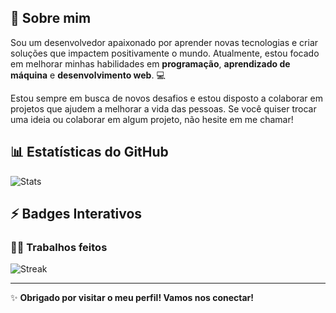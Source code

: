 ## 🌱 Sobre mim
Sou um desenvolvedor apaixonado por aprender novas tecnologias e criar soluções que impactem positivamente o mundo. Atualmente, estou focado em melhorar minhas habilidades em **programação**, **aprendizado de máquina** e **desenvolvimento web**. 💻

Estou sempre em busca de novos desafios e estou disposto a colaborar em projetos que ajudem a melhorar a vida das pessoas. Se você quiser trocar uma ideia ou colaborar em algum projeto, não hesite em me chamar!

## 📊 Estatísticas do GitHub

![Stats](https://github-readme-stats.vercel.app/api?username=johnaopedro&show_icons=true&count_private=true&theme=radical)

## ⚡ Badges Interativos

### 👨‍💻 Trabalhos feitos

![Streak](https://github-readme-streak-stats.herokuapp.com/?user=johnaopedro&theme=tokyonight)

---

✨ **Obrigado por visitar o meu perfil! Vamos nos conectar!**
